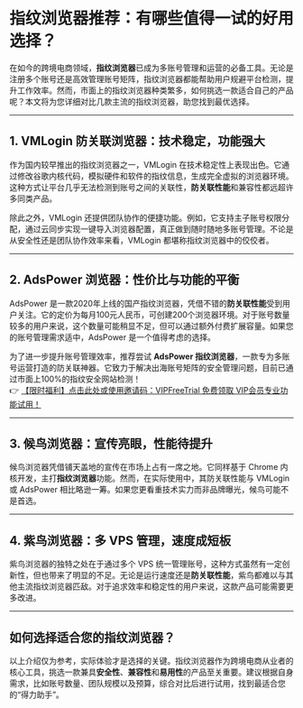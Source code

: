 # 指纹浏览器推荐：有哪些值得一试的好用选择？

在如今的跨境电商领域，**指纹浏览器**已成为多账号管理和运营的必备工具。无论是注册多个账号还是高效管理账号矩阵，指纹浏览器都能帮助用户规避平台检测，提升工作效率。然而，市面上的指纹浏览器种类繁多，如何挑选一款适合自己的产品呢？本文将为您详细对比几款主流的指纹浏览器，助您找到最优选择。

---

## 1. VMLogin 防关联浏览器：技术稳定，功能强大

作为国内较早推出的指纹浏览器之一，VMLogin 在技术稳定性上表现出色。它通过修改谷歌内核代码，模拟硬件和软件的指纹信息，生成完全虚拟的浏览器环境。这种方式让平台几乎无法检测到账号之间的关联性，**防关联性能**和兼容性都远超许多同类产品。

除此之外，VMLogin 还提供团队协作的便捷功能。例如，它支持主子账号权限分配，通过云同步实现一键导入浏览器配置，真正做到随时随地多账号管理。不论是从安全性还是团队协作效率来看，VMLogin 都堪称指纹浏览器中的佼佼者。

---

## 2. AdsPower 浏览器：性价比与功能的平衡

AdsPower 是一款2020年上线的国产指纹浏览器，凭借不错的**防关联性能**受到用户关注。它的定价为每月100元人民币，可创建200个浏览器环境。对于账号数量较多的用户来说，这个数量可能稍显不足，但可以通过额外付费扩展容量。如果您的账号管理需求适中，AdsPower 是一个值得考虑的选择。

为了进一步提升账号管理效率，推荐尝试 **AdsPower 指纹浏览器**，一款专为多账号运营打造的防关联神器。它致力于解决出海账号矩阵的安全管理问题，目前已通过市面上100%的指纹安全网站检测！  
👉 [【限时福利】点击此处或使用邀请码：VIPFreeTrial 免费领取 VIP会员专业功能试用！](https://bit.ly/adspower_free)

---

## 3. 候鸟浏览器：宣传亮眼，性能待提升

候鸟浏览器凭借铺天盖地的宣传在市场上占有一席之地。它同样基于 Chrome 内核开发，主打**指纹浏览器**功能。然而，在实际使用中，其防关联性能与 VMLogin 或 AdsPower 相比略逊一筹。如果您更看重技术实力而非品牌曝光，候鸟可能不是首选。

---

## 4. 紫鸟浏览器：多 VPS 管理，速度成短板

紫鸟浏览器的独特之处在于通过多个 VPS 统一管理账号，这种方式虽然有一定创新性，但也带来了明显的不足。无论是运行速度还是**防关联性能**，紫鸟都难以与其他主流指纹浏览器匹敌。对于追求效率和稳定性的用户来说，这款产品可能需要更多改进。

---

## 如何选择适合您的指纹浏览器？

以上介绍仅为参考，实际体验才是选择的关键。指纹浏览器作为跨境电商从业者的核心工具，挑选一款兼具**安全性**、**兼容性**和**易用性**的产品至关重要。建议根据自身需求，比如账号数量、团队规模以及预算，综合对比后进行试用，找到最适合您的“得力助手”。